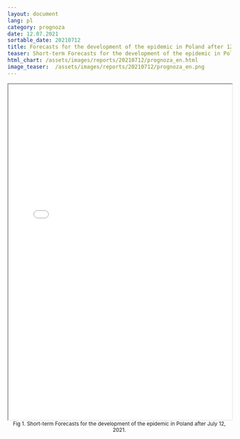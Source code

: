 ```yaml
---
layout: document
lang: pl
category: prognoza
date: 12.07.2021
sortable_date: 20210712
title: Forecasts for the development of the epidemic in Poland after 12.07.2021 
teaser: Short-term Forecasts for the development of the epidemic in Poland.
html_chart: /assets/images/reports/20210712/prognoza_en.html
image_teaser:  /assets/images/reports/20210712/prognoza_en.png
---
```


<div style="text-align: center" class="row 80%">
    <span class="image fit">
        <iframe src="{{ page.html_chart }}" alt="" style="width: 100%; height:54em;"></iframe>
    </span>
    <small>Fig 1. Short-term Forecasts for the development of the epidemic in Poland after July 12, 2021.</small>
</div>
